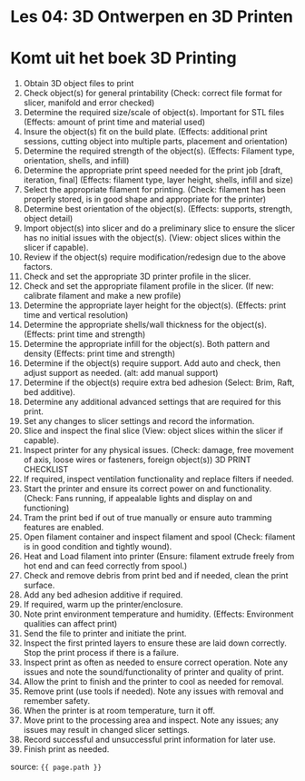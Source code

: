 # Les 04: 3D Ontwerpen en 3D Printen

# Komt uit het boek 3D Printing

1. Obtain 3D object files to print
2. Check object(s) for general printability (Check: correct file format for slicer, manifold and error checked)
3. Determine the required size/scale of object(s). Important for STL files (Effects: amount of print time and
material used)
4. Insure the object(s) fit on the build plate. (Effects: additional print sessions, cutting object into multiple
parts, placement and orientation)
5. Determine the required strength of the object(s). (Effects: Filament type, orientation, shells, and infill)
6. Determine the appropriate print speed needed for the print job [draft, iteration, final] (Effects: filament
type, layer height, shells, infill and size)
7. Select the appropriate filament for printing. (Check: filament has been properly stored, is in good shape and
appropriate for the printer)
8. Determine best orientation of the object(s). (Effects: supports, strength, object detail)
9. Import object(s) into slicer and do a preliminary slice to ensure the slicer has no initial issues with the
object(s). (View: object slices within the slicer if capable).
10. Review if the object(s) require modification/redesign due to the above factors.
11. Check and set the appropriate 3D printer profile in the slicer.
12. Check and set the appropriate filament profile in the slicer. (If new: calibrate filament and make a new
profile)
13. Determine the appropriate layer height for the object(s). (Effects: print time and vertical resolution)
14. Determine the appropriate shells/wall thickness for the object(s). (Effects: print time and strength)
15. Determine the appropriate infill for the object(s). Both pattern and density (Effects: print time and strength)
16. Determine if the object(s) require support. Add auto and check, then adjust support as needed. (alt: add
manual support)
17. Determine if the object(s) require extra bed adhesion (Select: Brim, Raft, bed additive).
18. Determine any additional advanced settings that are required for this print.
19. Set any changes to slicer settings and record the information.
20. Slice and inspect the final slice (View: object slices within the slicer if capable).
21. Inspect printer for any physical issues. (Check: damage, free movement of axis, loose wires or fasteners,
foreign object(s))
3D PRINT
CHECKLIST
22. If required, inspect ventilation functionality and replace filters if needed.
23. Start the printer and ensure its correct power on and functionality. (Check: Fans running, if appealable lights
and display on and functioning)
24. Tram the print bed if out of true manually or ensure auto tramming features are enabled.
25. Open filament container and inspect filament and spool (Check: filament is in good condition and tightly
wound).
26. Heat and Load filament into printer (Ensure: filament extrude freely from hot end and can feed correctly
from spool.)
27. Check and remove debris from print bed and if needed, clean the print surface.
28. Add any bed adhesion additive if required.
29. If required, warm up the printer/enclosure.
30. Note print environment temperature and humidity. (Effects: Environment qualities can affect print)
31. Send the file to printer and initiate the print.
32. Inspect the first printed layers to ensure these are laid down correctly. Stop the print process if there is a
failure.
33. Inspect print as often as needed to ensure correct operation. Note any issues and note the sound/functionality
of printer and quality of print.
34. Allow the print to finish and the printer to cool as needed for removal.
35. Remove print (use tools if needed). Note any issues with removal and remember safety.
36. When the printer is at room temperature, turn it off.
37. Move print to the processing area and inspect. Note any issues; any issues may result in changed slicer
settings.
38. Record successful and unsuccessful print information for later use.
39. Finish print as needed.


source: `{{ page.path }}`
